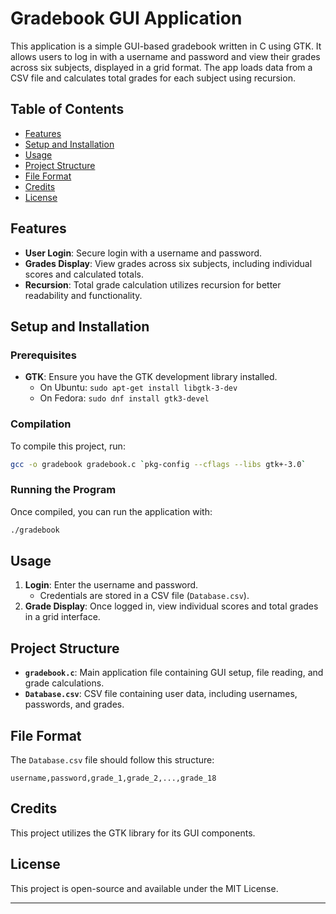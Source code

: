 # Gradebook GUI Application

This application is a simple GUI-based gradebook written in C using GTK. It allows users to log in with a username and password and view their grades across six subjects, displayed in a grid format. The app loads data from a CSV file and calculates total grades for each subject using recursion.

## Table of Contents
- [Features](#features)
- [Setup and Installation](#setup-and-installation)
- [Usage](#usage)
- [Project Structure](#project-structure)
- [File Format](#file-format)
- [Credits](#credits)
- [License](#license)

## Features
- **User Login**: Secure login with a username and password.
- **Grades Display**: View grades across six subjects, including individual scores and calculated totals.
- **Recursion**: Total grade calculation utilizes recursion for better readability and functionality.

## Setup and Installation

### Prerequisites
- **GTK**: Ensure you have the GTK development library installed. 
  - On Ubuntu: `sudo apt-get install libgtk-3-dev`
  - On Fedora: `sudo dnf install gtk3-devel`

### Compilation
To compile this project, run:
```bash
gcc -o gradebook gradebook.c `pkg-config --cflags --libs gtk+-3.0`
```

### Running the Program
Once compiled, you can run the application with:
```bash
./gradebook
```

## Usage
1. **Login**: Enter the username and password.
   - Credentials are stored in a CSV file (`Database.csv`).
2. **Grade Display**: Once logged in, view individual scores and total grades in a grid interface.

## Project Structure
- **`gradebook.c`**: Main application file containing GUI setup, file reading, and grade calculations.
- **`Database.csv`**: CSV file containing user data, including usernames, passwords, and grades.

## File Format

The `Database.csv` file should follow this structure:
```
username,password,grade_1,grade_2,...,grade_18
```

## Credits
This project utilizes the GTK library for its GUI components.

## License
This project is open-source and available under the MIT License.

---
